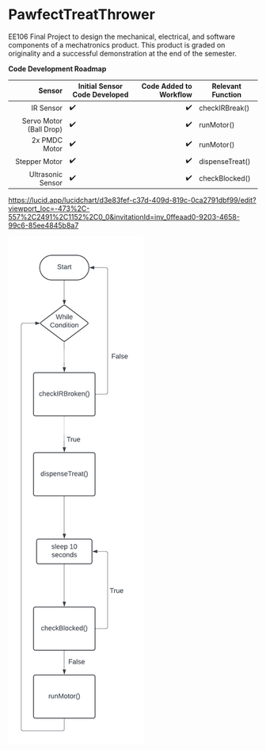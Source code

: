 # PawfectTreatThrower
EE106 Final Project to design the mechanical, electrical, and software components of a mechatronics product. This product is graded on originality and a successful demonstration at the end of the semester.

**Code Development Roadmap**

| Sensor | Initial Sensor Code Developed | Code Added to Workflow | Relevant Function |
|-----:|---------------|-----:|---------------|
| IR Sensor | :heavy_check_mark: | :heavy_check_mark: | checkIRBreak() |
| Servo Motor (Ball Drop) | :heavy_check_mark: | :heavy_check_mark: | runMotor() |
| 2x PMDC Motor | :heavy_check_mark: | :heavy_check_mark: | runMotor() | limitations on motor due to L298 driver board selected.
| Stepper Motor | :heavy_check_mark: | :heavy_check_mark: | dispenseTreat() |
| Ultrasonic Sensor | :heavy_check_mark: | :heavy_check_mark: | checkBlocked() |

https://lucid.app/lucidchart/d3e83fef-c37d-409d-819c-0ca2791dbf99/edit?viewport_loc=-473%2C-557%2C2491%2C1152%2C0_0&invitationId=inv_0ffeaad0-9203-4658-99c6-85ee4845b8a7


![alt text](https://github.com/ElaynaSeguin/PawfectTreatThrower/blob/main/PetLauncherFlowChart.png)
